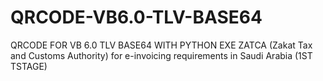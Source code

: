 # QRCODE-VB6.0-TLV-BASE64
QRCODE FOR VB 6.0 TLV BASE64 WITH PYTHON EXE
ZATCA (Zakat Tax and Customs Authority) for e-invoicing requirements in Saudi Arabia (1ST TSTAGE)
